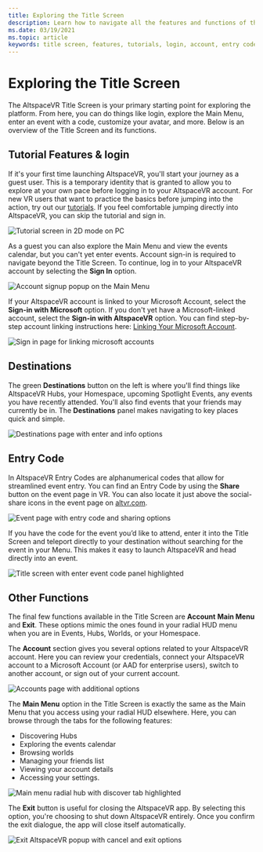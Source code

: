 ```yaml
---
title: Exploring the Title Screen
description: Learn how to navigate all the features and functions of the AltspaceVR Title Screen.
ms.date: 03/19/2021
ms.topic: article
keywords: title screen, features, tutorials, login, account, entry code, destinations
---
```


# Exploring the Title Screen

The AltspaceVR Title Screen is your primary starting point for exploring the platform. From here, you can do things like login, explore the Main Menu, enter an event with a code, customize your avatar, and more. Below is an overview of the Title Screen and its functions. 

## Tutorial Features & login 

If it's your first time launching AltspaceVR, you'll start your journey as a guest user. This is a temporary identity that is granted to allow you to explore at your own pace before logging in to your AltspaceVR account. For new VR users that want to practice the basics before jumping into the action, try out our [tutorials](../tutorials/host-tools-overview.md). If you feel comfortable jumping directly into AltspaceVR, you can skip the tutorial and sign in. 

![Tutorial screen in 2D mode on PC](images/title-screen-01.png)

As a guest you can also explore the Main Menu and view the events calendar, but you can't yet enter events. Account sign-in is required to navigate beyond the Title Screen. To continue, log in to your AltspaceVR account by selecting the **Sign In** option. 

![Account signup popup on the Main Menu](images/title-screen-03.png)

If your AltspaceVR account is linked to your Microsoft Account, select the **Sign-in with Microsoft** option. If you don't yet have a Microsoft-linked account, select the **Sign-in with AltspaceVR** option. You can find step-by-step account linking instructions here: [Linking Your Microsoft Account](linking-microsoft-account.md). 

![Sign in page for linking microsoft accounts](images/title-screen-02.png)

## Destinations 

The green **Destinations** button on the left is where you'll find things like AltspaceVR Hubs, your Homespace, upcoming Spotlight Events, any events you have recently attended. You'll also find events that your friends may currently be in. The **Destinations** panel makes navigating to key places quick and simple. 

![Destinations page with enter and info options](images/title-screen-04.png)

## Entry Code 

In AltspaceVR Entry Codes are alphanumerical codes that allow for streamlined event entry. You can find an Entry Code by using the **Share** button on the event page in VR. You can also locate it just above the social-share icons in the event page on [altvr.com](https://altvr.com). 

![Event page with entry code and sharing options](images/title-screen-05.png)

If you have the code for the event you’d like to attend, enter it into the Title Screen and teleport directly to your destination without searching for the event in your Menu. This makes it easy to launch AltspaceVR and head directly into an event. 

![Title screen with enter event code panel highlighted](images/title-screen-06.png)

## Other Functions 

The final few functions available in the Title Screen are **Account** **Main Menu** and **Exit**. These options mimic the ones found in your radial HUD menu when you are in Events, Hubs, Worlds, or your Homespace. 

The **Account** section gives you several options related to your AltspaceVR account. Here you can review your credentials, connect your AltspaceVR account to a Microsoft Account (or AAD for enterprise users), switch to another account, or sign out of your current account. 

![Accounts page with additional options](images/title-screen-07.png)

The **Main Menu** option in the Title Screen is exactly the same as the Main Menu that you access using your radial HUD elsewhere. Here, you can browse through the tabs for the following features:

* Discovering Hubs
* Exploring the events calendar
* Browsing worlds
* Managing your friends list
* Viewing your account details
* Accessing your settings.

![Main menu radial hub with discover tab highlighted](images/title-screen-08.png)

The **Exit** button is useful for closing the AltspaceVR app. By selecting this option, you're choosing to shut down AltspaceVR entirely. Once you confirm the exit dialogue, the app will close itself automatically. 

![Exit AltspaceVR popup with cancel and exit options](images/title-screen-09.png)